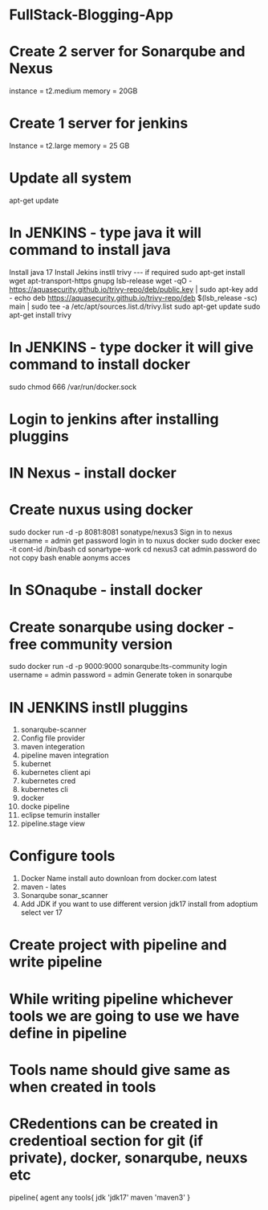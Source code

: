 # FullStack-Blogging-App
# Create 2 server for Sonarqube and Nexus 
instance = t2.medium
memory  = 20GB
# Create 1 server for jenkins
Instance = t2.large
memory = 25 GB

# Update all system
apt-get update

# In JENKINS  - type java it will command to install java
Install java 17
Install Jekins
instll trivy --- if required
sudo apt-get install wget apt-transport-https gnupg lsb-release
wget -qO - https://aquasecurity.github.io/trivy-repo/deb/public.key | sudo apt-key add -
echo deb https://aquasecurity.github.io/trivy-repo/deb $(lsb_release -sc) main | sudo tee -a /etc/apt/sources.list.d/trivy.list
sudo apt-get update
sudo apt-get install trivy


# In JENKINS - type docker it will give command to install docker
sudo chmod 666 /var/run/docker.sock
# Login to jenkins after installing pluggins

# IN Nexus - install docker
# Create nuxus using docker
sudo docker run -d -p 8081:8081 sonatype/nexus3
Sign in to nexus 
username = admin
get password login in to nuxus docker
sudo docker exec -it cont-id /bin/bash
cd sonartype-work
cd nexus3
cat admin.password
do not copy bash 
enable aonyms acces

# In SOnaqube - install docker
# Create sonarqube using docker  - free community version
sudo docker run -d -p 9000:9000 sonarqube:lts-community
login 
username = admin
password = admin
Generate token in sonarqube

# IN JENKINS instll pluggins
1. sonarqube-scanner
2. Config file  provider
3. maven integeration
4. pipeline maven integration
5. kubernet
6. kubernetes client api
7. kubernetes cred
8. kubernetes cli
9. docker
10. docke pipeline
11. eclipse temurin installer
12. pipeline.stage view
    
# Configure tools
1. Docker
   Name
   install auto
   downloan from docker.com
   latest
2. maven - lates
3. Sonarqube
   sonar_scanner
4. Add JDK if you want to use different version
   jdk17
   install from adoptium
   select ver 17
# Create project with pipeline and write pipeline
# While writing pipeline whichever tools we are going to use we have define in pipeline
# Tools name should give same as when created in tools
# CRedentions can be created in credentioal section for git (if private), docker, sonarqube, neuxs etc
 pipeline{
   agent any
   tools{
   jdk 'jdk17'
   maven 'maven3'
   }
   
